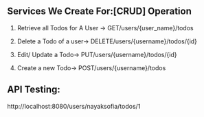Services We Create For:[CRUD] Operation
-----------------------------------------------
1. Retrieve all Todos for A User  →  GET/users/{user_name}/todos

2. Delete a Todo of a user→ DELETE/users/{username}/todos/{id}

3. Edit/ Update a Todo→ PUT/users/{username}/todos/{id}

4. Create a new Todo→  POST/users/{username}/todos

API Testing: 
----
http://localhost:8080/users/nayaksofia/todos/1